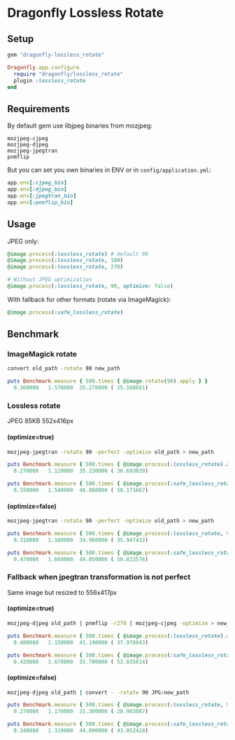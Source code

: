 # Dragonfly Lossless Rotate

## Setup

```ruby
gem "dragonfly-lossless_rotate"
```

```ruby
Dragonfly.app.configure
  require "dragonfly/lossless_rotate"
  plugin :lossless_rotate
end
```

## Requirements

By default gem use libjpeg binaries from mozjpeg:
```shell
mozjpeg-cjpeg
mozjpeg-djpeg
mozjpeg-jpegtran
pnmflip
```

But you can set you own binaries in ENV or in `config/application.yml`:
```ruby
app.env[:cjpeg_bin]
app.env[:djpeg_bin]
app.env[:jpegtran_bin]
app.env[:pnmflip_bin]
```

## Usage

JPEG only:
```ruby
@image.process(:lossless_rotate) # default 90
@image.process(:lossless_rotate, 180)
@image.process(:lossless_rotate, 270)

# Without JPEG optimization
@image.process(:lossless_rotate, 90, optimize: false)
```

With fallback for other formats (rotate via ImageMagick):
```ruby
@image.process(:safe_lossless_rotate)
```

## Benchmark

### ImageMagick rotate
```bash
convert old_path -rotate 90 new_path
```
```ruby
puts Benchmark.measure { 500.times { @image.rotate(90).apply } }
  0.360000   1.570000  25.270000 ( 25.168681)
```

### Lossless rotate

JPEG 85KB 552x416px

#### (optimize=true)
```bash
mozjpeg-jpegtran -rotate 90 -perfect -optimize old_path > new_path
```

```ruby
puts Benchmark.measure { 500.times { @image.process(:lossless_rotate).apply } }
  0.270000   1.110000  35.230000 ( 36.693039)

puts Benchmark.measure { 500.times { @image.process(:safe_lossless_rotate).apply } }
  0.550000   1.540000  48.880000 ( 50.171667)
```

#### (optimize=false)
```bash
mozjpeg-jpegtran -rotate 90 -perfect -optimize old_path > new_path
```

```ruby
puts Benchmark.measure { 500.times { @image.process(:lossless_rotate, 90, optimize: false).apply } }
  0.310000   1.100000  34.960000 ( 35.947432)

puts Benchmark.measure { 500.times { @image.process(:safe_lossless_rotate, 90, optimize: false).apply } }
  0.470000   1.660000  49.050000 ( 50.823576)
```

### Fallback when jpegtran transformation is not perfect

Same image but resized to 556x417px

#### (optimize=true)
```bash
mozjpeg-djpeg old_path | pnmflip -r270 | mozjpeg-cjpeg -optimize > new_path
```
```ruby
puts Benchmark.measure { 500.times { @image.process(:lossless_rotate).apply } }
  0.400000   1.150000  41.190000 ( 37.970843)

puts Benchmark.measure { 500.times { @image.process(:safe_lossless_rotate).apply } }
  0.420000   1.670000  55.700000 ( 52.835614)
```

#### (optimize=false)
```bash
mozjpeg-djpeg old_path | convert - -rotate 90 JPG:new_path
```
```ruby
puts Benchmark.measure { 500.times { @image.process(:lossless_rotate, 90, optimize: false).apply } }
  0.270000   1.170000  31.300000 ( 28.983087)

puts Benchmark.measure { 500.times { @image.process(:safe_lossless_rotate, 90, optimize: false).apply } }
  0.340000   1.310000  44.890000 ( 43.052428)
```
